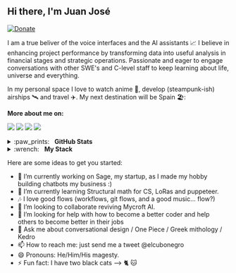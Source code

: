 ## Hi there, I'm Juan José 
[![Donate](https://img.shields.io/badge/Donate-PayPal-green.svg)](https://www.paypal.com/cgi-bin/webscr?cmd=_s-xclick&hosted_button_id=FNAY6F3S6LXAU)

I am a true beliver of the voice interfaces and the AI assistants :chart_with_upwards_trend:
I believe in enhancing project performance by transforming data into useful analysis in financial stages and strategic operations.
Passionate and eager to engage conversations with other SWE's and C-level staff to keep learning about life, universe and everything.

In my personal space I love to watch anime 🐉, develop (steampunk-ish) airships 🛰️ and travel ✈️. My next destination will be Spain 🏖️:

**More about me on:**

[<img src="https://img.shields.io/badge/linkedin-%230077B5.svg?&style=for-the-badge&logo=linkedin&logoColor=white"/>](https://www.linkedin.com/in/elcubonegro/)
[<img src="https://img.shields.io/badge/medium-%2312100E.svg?&style=for-the-badge&logo=medium&logoColor=white"/>](https://medium.com/@sagewizzards)
[<img src="https://img.shields.io/badge/twitter-%231DA1F2.svg?&style=for-the-badge&logo=twitter&logoColor=white"/>](https://twitter.com/elcubonegro)
[<img src="https://img.shields.io/badge/instagram-%23833AB4.svg?&style=for-the-badge&logo=instagram&logoColor=white"/>](https://www.instagram.com/gieutera/)

<details>
  <summary>:paw_prints:&nbsp;&nbsp;&nbsp;<b>GitHub Stats</b></summary>
  <br/>
  <p align='center'>
	  <a href="#"><img src="https://github-readme-stats.vercel.app/api?username=elcubonegro&show_icons=true&count_private=true&theme=dark" width="360"></a>
	  <a href="#"><img src="https://github-readme-streak-stats.herokuapp.com/?user=elcubonegro&theme=dark" width="360"></a>

   </p>  
</details>

<details>
	<summary>:wrench:&nbsp;&nbsp;&nbsp;<b>My Stack</b></summary>
	<br/>
 
![Python](https://img.shields.io/badge/-Python-05122A?style=flat&logo=python)&nbsp;
![JavaScript](https://img.shields.io/badge/-JavaScript-05122A?style=flat&logo=javascript)&nbsp;
![Java](https://img.shields.io/badge/-Java-05122A?style=flat&logo=Java&logoColor=FFA518)&nbsp;
![C](https://img.shields.io/badge/-C-05122A?style=flat&logo=C&logoColor=A8B9CC)&nbsp;
![Node.js](https://img.shields.io/badge/-Node.js-05122A?style=flat&logo=node.js)&nbsp;
![Django](https://img.shields.io/badge/-Django-05122A?style=flat&logo=django&logoColor=092E20)&nbsp;
![Bootstrap](https://img.shields.io/badge/-Bootstrap-05122A?style=flat&logo=bootstrap&logoColor=563D7C)\
![HTML](https://img.shields.io/badge/-HTML-05122A?style=flat&logo=HTML5)&nbsp;
![CSS](https://img.shields.io/badge/-CSS-05122A?style=flat&logo=CSS3&logoColor=1572B6)&nbsp;
![Git](https://img.shields.io/badge/-Git-05122A?style=flat&logo=git)&nbsp;
![GitHub](https://img.shields.io/badge/-GitHub-05122A?style=flat&logo=github)&nbsp;
![Markdown](https://img.shields.io/badge/-Markdown-05122A?style=flat&logo=markdown)\
![Visual Studio Code](https://img.shields.io/badge/-Visual%20Studio%20Code-05122A?style=flat&logo=visual-studio-code&logoColor=007ACC)&nbsp;
![Eclipse](https://img.shields.io/badge/-Eclipse-05122A?style=flat&logo=eclipse-ide&logoColor=2C2255)\
![Illustrator](https://img.shields.io/badge/-Illustrator-05122A?style=flat&logo=adobe-illustrator)&nbsp;
![Pandas](https://img.shields.io/badge/-Pandas-05122A?style=flat&logo=pandas&logoColor=2C2255)\
![TensorFlow](https://img.shields.io/badge/-TensorFlow-05122A?style=flat&logo=tensorflow)&nbsp;
![Spark](https://img.shields.io/badge/-Spark-05122A?style=flat&logo=spark)&nbsp;
</details>


Here are some ideas to get you started:

- 🔭 I’m currently working on Sage, my startup, as I made my hobby building chatbots my business :)
- 🌱 I’m currently learning Structural math for CS, LoRas and puppeteer.
- 🎶 I love good flows (workflows, git flows, and a good music... flow?)
- 👯 I’m looking to collaborate reviving Mycroft AI.
- 🤔 I’m looking for help with how to become a better coder and help others to become better in their jobs
- 💬 Ask me about conversational design / One Piece / Greek mithology / Kedro
- 📫 How to reach me: just send me a tweet @elcubonegro
- 😄 Pronouns: He/Him/His magesty.
- ⚡ Fun fact: I have two black cats --> 🐈 🐱
